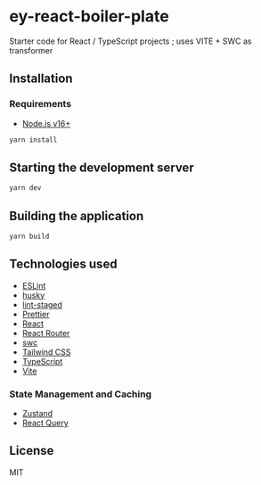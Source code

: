 # ey-react-boiler-plate

Starter code for React / TypeScript projects ; uses VITE + SWC as transformer

## Installation

### Requirements

- [Node.js v16+](https://nodejs.org/)

```bash
yarn install
```

## Starting the development server

```bash
yarn dev
```

## Building the application

```bash
yarn build
```

## Technologies used

- [ESLint](https://eslint.org/)
- [husky](https://github.com/typicode/husky)
- [lint-staged](https://github.com/okonet/lint-staged)
- [Prettier](https://prettier.io/)
- [React](https://reactjs.org)
- [React Router](https://github.com/remix-run/react-router)
- [swc](https://swc.rs/)
- [Tailwind CSS](https://tailwindcss.com/)
- [TypeScript](https://www.typescriptlang.org/)
- [Vite](https://vitejs.dev/)

### State Management and Caching

- [Zustand](https://docs.pmnd.rs/)
- [React Query](https://tanstack.com/query/v3/)

## License

MIT
